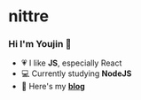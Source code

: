 # nittre
### Hi I'm Youjin 👋
- 💗 I like **JS**, especially React
- 💻 Currently studying **NodeJS**
- 🚀 Here's my **[blog](https://nittre.github.io/archive)**
